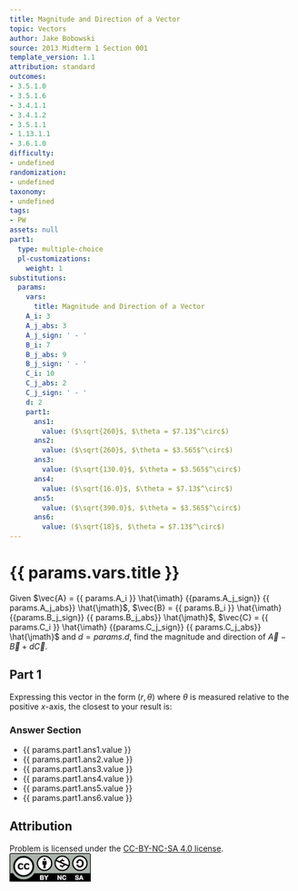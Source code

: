 ```yaml
---
title: Magnitude and Direction of a Vector
topic: Vectors
author: Jake Bobowski
source: 2013 Midterm 1 Section 001
template_version: 1.1
attribution: standard
outcomes:
- 3.5.1.0
- 3.5.1.6
- 3.4.1.1
- 3.4.1.2
- 3.5.1.1
- 1.13.1.1
- 3.6.1.0
difficulty:
- undefined
randomization:
- undefined
taxonomy:
- undefined
tags:
- PW
assets: null
part1:
  type: multiple-choice
  pl-customizations:
    weight: 1
substitutions:
  params:
    vars:
      title: Magnitude and Direction of a Vector
    A_i: 3
    A_j_abs: 3
    A_j_sign: ' - '
    B_i: 7
    B_j_abs: 9
    B_j_sign: ' - '
    C_i: 10
    C_j_abs: 2
    C_j_sign: ' - '
    d: 2
    part1:
      ans1:
        value: ($\sqrt{260}$, $\theta = $7.13$^\circ$)
      ans2:
        value: ($\sqrt{260}$, $\theta = $3.565$^\circ$)
      ans3:
        value: ($\sqrt{130.0}$, $\theta = $3.565$^\circ$)
      ans4:
        value: ($\sqrt{16.0}$, $\theta = $7.13$^\circ$)
      ans5:
        value: ($\sqrt{390.0}$, $\theta = $3.565$^\circ$)
      ans6:
        value: ($\sqrt{18}$, $\theta = $7.13$^\circ$)
---
```

# {{ params.vars.title }}
Given $\vec{A} = {{ params.A_i }} \hat{\imath} {{params.A_j_sign}} {{ params.A_j_abs}} \hat{\jmath}$, $\vec{B} = {{ params.B_i }} \hat{\imath} {{params.B_j_sign}} {{ params.B_j_abs}} \hat{\jmath}$, $\vec{C} = {{ params.C_i }} \hat{\imath} {{params.C_j_sign}} {{ params.C_j_abs}} \hat{\jmath}$ and $d={{ params.d }}$, find the magnitude and direction of $\vec{A}-\vec{B}+d\vec{C}$.

## Part 1

Expressing this vector in the form $(r,\theta)$ where $\theta$ is measured relative to the positive $x$-axis, the closest to your result is:

### Answer Section

- {{ params.part1.ans1.value }}
- {{ params.part1.ans2.value }}
- {{ params.part1.ans3.value }}
- {{ params.part1.ans4.value }}
- {{ params.part1.ans5.value }}
- {{ params.part1.ans6.value }}

## Attribution

Problem is licensed under the [CC-BY-NC-SA 4.0 license](https://creativecommons.org/licenses/by-nc-sa/4.0/).<br> ![The Creative Commons 4.0 license requiring attribution-BY, non-commercial-NC, and share-alike-SA license.](https://raw.githubusercontent.com/firasm/bits/master/by-nc-sa.png)